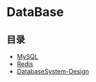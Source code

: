 #  DataBase

## 目录

* [MySQL](/study/DataBase/MySQL/README)
* [Redis](/study/DataBase/Redis/README)
* [DatabaseSystem-Design](/study/DataBase/DatabaseSystem-Design/README)


